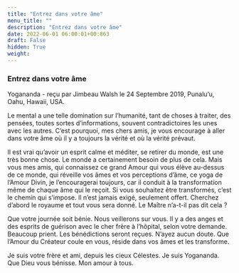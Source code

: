 ```yaml
---
title: "Entrez dans votre âme"
menu_title: ""
description: "Entrez dans votre âme"
date: 2022-06-01 06:00:01+00:863
draft: False
hidden: True
weight:
---
```

### Entrez dans votre âme

Yogananda - reçu par Jimbeau Walsh le 24 Septembre 2019, Punalu’u, Oahu, Hawaii, USA.

Le mental a une telle domination sur l’humanité, tant de choses à traiter, des pensées, toutes sortes d’informations, souvent contradictoires les unes avec les autres. C’est pourquoi, mes chers amis, je vous encourage à aller dans votre âme où il y a toujours la vérité et où la vérité prévaut.

Il est vrai qu’avoir un esprit calme et méditer, se retirer du monde, est une très bonne chose. Le monde a certainement besoin de plus de cela. Mais vous mes amis, qui connaissez ce grand Amour qui vous élève au-dessus de ce monde, qui réveille vos âmes et vos perceptions d’âme, ce yoga de l’Amour Divin, je l’encouragerai toujours, car il conduit à la transformation même de chaque âme qui le reçoit. Si vous souhaitez être transformés, c’est le chemin qui s’impose. Il n’est jamais exigé, seulement offert. Cherchez d’abord le royaume et tout vous sera donné. Le Maître n’a-t-il pas dit cela ?

Que votre journée soit bénie. Nous veillerons sur vous. Il y a des anges et des esprits de guérison avec le cher frère à l’hôpital, selon votre demande. Beaucoup prient. Les bénédictions seront reçues. N’ayez aucun doute. Que l’Amour du Créateur coule en vous, réside dans vos âmes et les transforme.

Je suis votre frère et ami, depuis les cieux Célestes. Je suis Yogananda. Que Dieu vous bénisse. Mon amour à tous.
